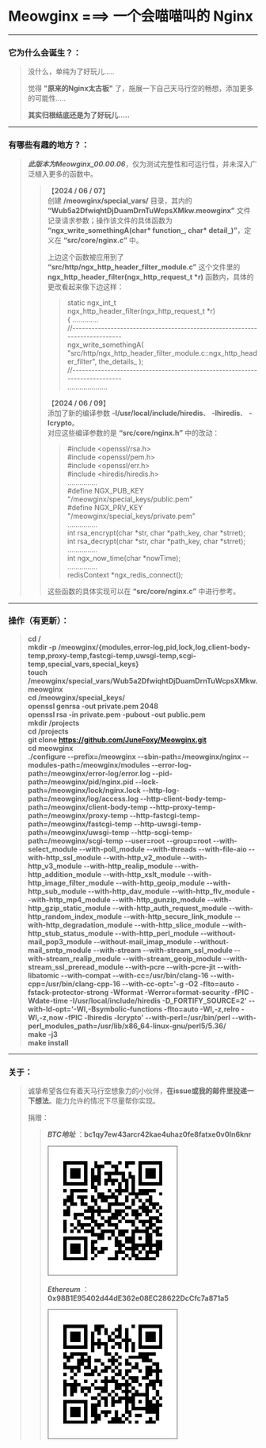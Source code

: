 # Meowginx ===> 一个会喵喵叫的 Nginx

------
### 它为什么会诞生？：
> 没什么，单纯为了好玩儿.....
> 
> 觉得 **"原来的Nginx太古板"** 了，施展一下自己天马行空的畅想，添加更多的可能性.....
> 
> **其实归根结底还是为了好玩儿.....**
------
### 有哪些有趣的地方？：
> ***此版本为Meowginx_00.00.06***，仅为测试完整性和可运行性，并未深入广泛植入更多的函数中。
>> 【**2024 / 06 / 07**】\
>> 创建 **/meowginx/special_vars/** 目录，其内的 **“Wub5a2DfwiqhtDjDuamDrnTuWcpsXMkw.meowginx”** 文件  \
>> 记录请求参数；操作该文件的具体函数为 **“ngx_write_somethingA(char\* function_, char\* detail_)”**，定义在 **“src/core/nginx.c”** 中。
>>
>> 上边这个函数被应用到了 **“src/http/ngx_http_header_filter_module.c”** 这个文件里的\
>> **ngx_http_header_filter(ngx_http_request_t \*r)** 函数内，具体的更改看起来像下边这样：
>>>
>>> static ngx_int_t\
>>> ngx_http_header_filter(ngx_http_request_t *r)\
>>> {
>>> .............\
>>> //---------------------------------------------------------------------------\
>>> ngx_write_somethingA(
>>> "src/http/ngx_http_header_filter_module.c::ngx_http_header_filter",
>>> the_details_
>>> );\
>>> //---------------------------------------------------------------------------\
>>> ....................
>>
>> 【**2024 / 06 / 09**】\
>> 添加了新的编译参数 **-I/usr/local/include/hiredis**、 **-lhiredis**、 **-lcrypto**。\
>> 对应这些编译参数的是 **“src/core/nginx.h”** 中的改动：
>>> #include <openssl/rsa.h>\
>>> #include <openssl/pem.h>\
>>> #include <openssl/err.h>\
>>> #include <hiredis/hiredis.h>\
>>> ...............\
>>> #define NGX_PUB_KEY "/meowginx/special_keys/public.pem"\
>>> #define NGX_PRV_KEY "/meowginx/special_keys/private.pem"\
>>> ...............\
>>> int rsa_encrypt(char *str, char *path_key, char *strret);\
>>> int rsa_decrypt(char *str, char *path_key, char *strret);\
>>> ...............\
>>> int ngx_now_time(char *nowTime);\
>>> ...............\
>>> redisContext *ngx_redis_connect();
>>
>> 这些函数的具体实现可以在 **“src/core/nginx.c”** 中进行参考。

------
### 操作（有更新）：
  > **cd /**\
  > **mkdir -p /meowginx/{modules,error-log,pid,lock,log,client-body-temp,proxy-temp,fastcgi-temp,uwsgi-temp,scgi-temp,special_vars,special_keys}**\
  > **touch /meowginx/special_vars/Wub5a2DfwiqhtDjDuamDrnTuWcpsXMkw.meowginx**\
  > **cd /meowginx/special_keys/**\
  > **openssl genrsa -out private.pem 2048**\
  > **openssl rsa -in private.pem -pubout -out public.pem**\
  > **mkdir /projects**\
  > **cd /projects**\
  > **git clone https://github.com/JuneFoxy/Meowginx.git** \
  > **cd meowginx**\
  > **./configure --prefix=/meowginx --sbin-path=/meowginx/nginx --modules-path=/meowginx/modules --error-log-path=/meowginx/error-log/error.log --pid-path=/meowginx/pid/nginx.pid --lock-path=/meowginx/lock/nginx.lock --http-log-path=/meowginx/log/access.log --http-client-body-temp-path=/meowginx/client-body-temp --http-proxy-temp-path=/meowginx/proxy-temp --http-fastcgi-temp-path=/meowginx/fastcgi-temp --http-uwsgi-temp-path=/meowginx/uwsgi-temp --http-scgi-temp-path=/meowginx/scgi-temp --user=root --group=root --with-select_module --with-poll_module --with-threads  --with-file-aio --with-http_ssl_module --with-http_v2_module --with-http_v3_module --with-http_realip_module --with-http_addition_module --with-http_xslt_module --with-http_image_filter_module --with-http_geoip_module --with-http_sub_module --with-http_dav_module --with-http_flv_module --with-http_mp4_module --with-http_gunzip_module --with-http_gzip_static_module --with-http_auth_request_module --with-http_random_index_module --with-http_secure_link_module --with-http_degradation_module --with-http_slice_module --with-http_stub_status_module --with-http_perl_module --without-mail_pop3_module --without-mail_imap_module --without-mail_smtp_module --with-stream --with-stream_ssl_module --with-stream_realip_module --with-stream_geoip_module --with-stream_ssl_preread_module --with-pcre --with-pcre-jit --with-libatomic --with-compat --with-cc=/usr/bin/clang-16 --with-cpp=/usr/bin/clang-cpp-16 --with-cc-opt='-g -O2 -flto=auto -fstack-protector-strong -Wformat -Werror=format-security -fPIC -Wdate-time -I/usr/local/include/hiredis -D_FORTIFY_SOURCE=2' --with-ld-opt='-Wl,-Bsymbolic-functions -flto=auto -Wl,-z,relro -Wl,-z,now -fPIC -lhiredis -lcrypto' --with-perl=/usr/bin/perl --with-perl_modules_path=/usr/lib/x86_64-linux-gnu/perl5/5.36/**\
  > **make -j3**\
  > **make install**
------
### 关于：
> 诚挚希望各位有着天马行空想象力的小伙伴，**在issue或我的邮件里投递一下想法**。能力允许的情况下尽量帮你实现。
> 
> 捐赠：
>> ***BTC地址*** ：**bc1qy7ew43arcr42kae4uhaz0fe8fatxe0v0ln6knr**
>>
>> ![img.png](img.png)
>>
>> ***Ethereum*** ：**0x98B1E95402d44dE362e08EC28622DcCfc7a871a5**
>> 
>> ![img_1.png](img_1.png)
